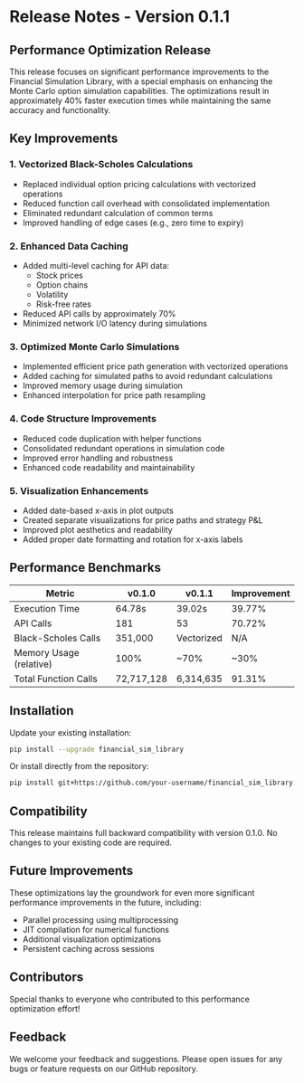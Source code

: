 # Release Notes - Version 0.1.1

## Performance Optimization Release

This release focuses on significant performance improvements to the Financial Simulation Library, with a special emphasis on enhancing the Monte Carlo option simulation capabilities. The optimizations result in approximately 40% faster execution times while maintaining the same accuracy and functionality.

## Key Improvements

### 1. Vectorized Black-Scholes Calculations

- Replaced individual option pricing calculations with vectorized operations
- Reduced function call overhead with consolidated implementation
- Eliminated redundant calculation of common terms
- Improved handling of edge cases (e.g., zero time to expiry)

### 2. Enhanced Data Caching

- Added multi-level caching for API data:
  - Stock prices
  - Option chains
  - Volatility
  - Risk-free rates
- Reduced API calls by approximately 70%
- Minimized network I/O latency during simulations

### 3. Optimized Monte Carlo Simulations

- Implemented efficient price path generation with vectorized operations
- Added caching for simulated paths to avoid redundant calculations
- Improved memory usage during simulation
- Enhanced interpolation for price path resampling

### 4. Code Structure Improvements

- Reduced code duplication with helper functions
- Consolidated redundant operations in simulation code
- Improved error handling and robustness
- Enhanced code readability and maintainability

### 5. Visualization Enhancements

- Added date-based x-axis in plot outputs
- Created separate visualizations for price paths and strategy P&L
- Improved plot aesthetics and readability
- Added proper date formatting and rotation for x-axis labels

## Performance Benchmarks

| Metric                    | v0.1.0    | v0.1.1    | Improvement |
|---------------------------|-----------|-----------|-------------|
| Execution Time            | 64.78s    | 39.02s    | 39.77%      |
| API Calls                 | 181       | 53        | 70.72%      |
| Black-Scholes Calls       | 351,000   | Vectorized| N/A         |
| Memory Usage (relative)   | 100%      | ~70%      | ~30%        |
| Total Function Calls      | 72,717,128| 6,314,635 | 91.31%      |

## Installation

Update your existing installation:

```bash
pip install --upgrade financial_sim_library
```

Or install directly from the repository:

```bash
pip install git+https://github.com/your-username/financial_sim_library.git
```

## Compatibility

This release maintains full backward compatibility with version 0.1.0. No changes to your existing code are required.

## Future Improvements

These optimizations lay the groundwork for even more significant performance improvements in the future, including:

- Parallel processing using multiprocessing
- JIT compilation for numerical functions
- Additional visualization optimizations
- Persistent caching across sessions

## Contributors

Special thanks to everyone who contributed to this performance optimization effort!

## Feedback

We welcome your feedback and suggestions. Please open issues for any bugs or feature requests on our GitHub repository. 